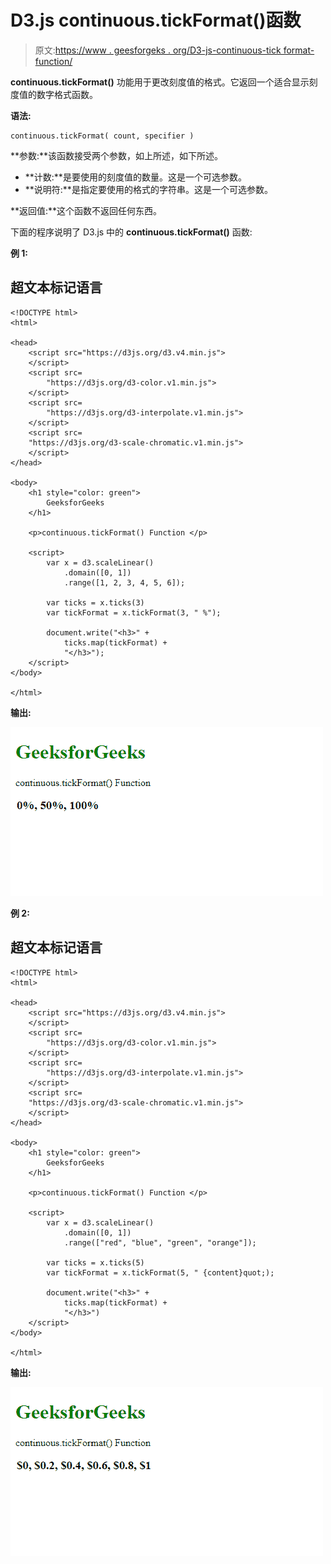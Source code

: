 # D3.js continuous.tickFormat()函数

> 原文:[https://www . geesforgeks . org/D3-js-continuous-tick format-function/](https://www.geeksforgeeks.org/d3-js-continuous-tickformat-function/)

**continuous.tickFormat()** 功能用于更改刻度值的格式。它返回一个适合显示刻度值的数字格式函数。

**语法:**

```
continuous.tickFormat( count, specifier )
```

**参数:**该函数接受两个参数，如上所述，如下所述。

*   **计数:**是要使用的刻度值的数量。这是一个可选参数。
*   **说明符:**是指定要使用的格式的字符串。这是一个可选参数。

**返回值:**这个函数不返回任何东西。

下面的程序说明了 D3.js 中的 **continuous.tickFormat()** 函数:

**例 1:**

## 超文本标记语言

```
<!DOCTYPE html>
<html>

<head>
    <script src="https://d3js.org/d3.v4.min.js">
    </script>
    <script src=
        "https://d3js.org/d3-color.v1.min.js">
    </script>
    <script src=
        "https://d3js.org/d3-interpolate.v1.min.js">
    </script>
    <script src=
    "https://d3js.org/d3-scale-chromatic.v1.min.js">
    </script>
</head>

<body>
    <h1 style="color: green">
        GeeksforGeeks
    </h1>

    <p>continuous.tickFormat() Function </p>

    <script>
        var x = d3.scaleLinear()
            .domain([0, 1])
            .range([1, 2, 3, 4, 5, 6]);

        var ticks = x.ticks(3)
        var tickFormat = x.tickFormat(3, " %");

        document.write("<h3>" +
            ticks.map(tickFormat) +
            "</h3>");
    </script>
</body>

</html>
```

**输出:**

![](img/67f0ce7a55e836475ffbb435a7ed012c.png)

**例 2:**

## 超文本标记语言

```
<!DOCTYPE html>
<html>

<head>
    <script src="https://d3js.org/d3.v4.min.js">
    </script>
    <script src=
        "https://d3js.org/d3-color.v1.min.js">
    </script>
    <script src=
        "https://d3js.org/d3-interpolate.v1.min.js">
    </script>
    <script src=
    "https://d3js.org/d3-scale-chromatic.v1.min.js">
    </script>
</head>

<body>
    <h1 style="color: green">
        GeeksforGeeks
    </h1>

    <p>continuous.tickFormat() Function </p>

    <script>
        var x = d3.scaleLinear()
            .domain([0, 1])
            .range(["red", "blue", "green", "orange"]);

        var ticks = x.ticks(5)
        var tickFormat = x.tickFormat(5, " {content}quot;);

        document.write("<h3>" +
            ticks.map(tickFormat) +
            "</h3>")
    </script>
</body>

</html>
```

**输出:**

![](img/37faf4d0673b70e3e99fa70012d3132f.png)